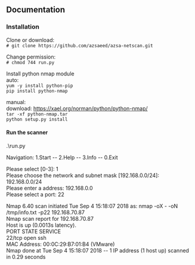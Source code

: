 
## Documentation

### Installation
Clone or download:  
`# git clone https://github.com/azsaeed/azsa-netscan.git`

Change permission:   
`# chmod 744 run.py`

Install python nmap module  
auto:  
`yum -y install python-pip`     
`pip install python-nmap`  

manual:  
download: https://xael.org/norman/python/python-nmap/  
`tar -xf python-nmap.tar`     
`python setup.py install`   


#### Run the scanner 
.\run.py 

Navigation:
1.Start -- 2.Help -- 3.Info -- 0.Exit

  Please select [0-3]: 1  
  Please choose the network and subnet mask [192.168.0.0/24]: 192.168.0.0/24  
  Please enter a address: 192.168.0.0  
  Please select a port: 22   

Nmap 6.40 scan initiated Tue Sep  4 15:18:07 2018 as: nmap -oX - -oN /tmp/info.txt -p22 192.168.70.87  
Nmap scan report for 192.168.70.87  
Host is up (0.0013s latency).  
PORT   STATE SERVICE  
22/tcp open  ssh  
MAC Address: 00:0C:29:B7:01:B4 (VMware)  
Nmap done at Tue Sep  4 15:18:07 2018 -- 1 IP address (1 host up) scanned in 0.29 seconds  
